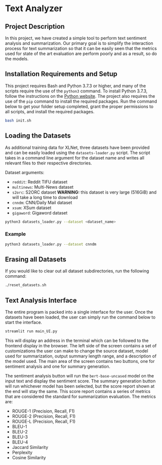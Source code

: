 # Text Analyzer

## Project Description

In this project, we have created a simple tool to perform text sentiment analysis and summarization. Our primary goal is to simplify the interaction process for text summarization so that it can be easily seen that the metrics used for state of the art evaluation are perform poorly and as a result, so do the models.

## Installation Requirements and Setup

This project requires Bash and Python 3.7.3 or higher, and many of the scripts require the use of the `python3` command. To install Python 3.7.3, follow the instructions on the [Python website](https://www.python.org/downloads/). The project also requires the use of the `pip` command to install the required packages. Run the command below to get your folder setup completed, grant the proper permissions to all scripts, and install the required packages.

```bash
bash init.sh
```

## Loading the Datasets

As additional training data for XLNet, three datasets have been provided and can be easily loaded using the `datasets-loader.py` script. The script takes in a command line argument for the dataset name and writes all relevant files to their respective directories.

Dataset arguments:

- `reddit`: Reddit TIFU dataset
- `multinews`: Multi-News dataset
- `s2orc`: S2ORC dataset **WARNING:** this dataset is very large (516GiB) and will take a long time to download
- `cnndm`: CNN/Daily Mail dataset
- `xsum`: XSum dataset
- `gigaword`: Gigaword dataset

```bash
python3 datasets_loader.py --dataset <dataset_name>
```

### Example

```bash
python3 datasets_loader.py --dataset cnndm
```

## Erasing all Datasets

If you would like to clear out all dataset subdirectories, run the following command:

```bash
./reset_datasets.sh
```

## Text Analysis Interface

The entire program is packed into a single interface for the user. Once the datasets have been loaded, the user can simply run the command below to start the interface.

```bash
streamlit run main_UI.py
```

This will display an address in the terminal which can be followed to the frontend display in the browser. The left side of the screen contains a set of customizations the user can make to change the source dataset, model used for summarization, output summary length range, and a description of the model used. The main area of the screen contains two buttons, one for sentiment analysis and one for summary generation.

The sentiment analysis button will run the `bert-base-uncased` model on the input text and display the sentiment score. The summary generation button will run whichever model has been selected, but the score report shown at the end will stay the same. This score report contains a series of metrics that are considered the standard for summarization evaluation. The metrics are:

- ROUGE-1 (Precision, Recall, F1)
- ROUGE-2 (Precision, Recall, F1)
- ROUGE-L (Precision, Recall, F1)
- BLEU-1
- BLEU-2
- BLEU-3
- BLEU-4
- Jaccard Similarity
- Perplexity
- Cosine Similarity
